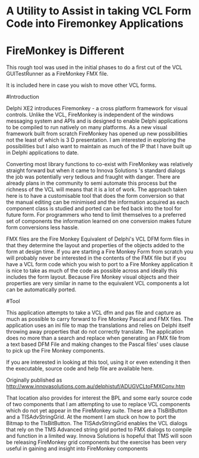 # A Utility to Assist in taking VCL Form Code into Firemonkey Applications
# FireMonkey is Different

This rough tool was used in the initial phases to do a first cut of the VCL GUITestRunner as a FireMonkey FMX file.

It is included here in case you wish to move other VCL forms.

#Introduction

Delphi XE2 introduces Firemonkey - a cross platform framework for visual controls. Unlike the VCL, FireMonkey is independent of the windows messaging system and APIs and is designed to enable Delphi applications to be compiled to run natively on many platforms. As a new visual framework built from scratch FireMonkey has opened up new possibilities not the least of which is 3 D presentation. I am interested in exploring the possibilities but I also want to maintain as much of the IP that I have built up in Delphi applications to date.

Converting most library functions to co-exist with FireMonkey was relatively straight forward but when it came to Innova Solutions 's standard dialogs the job was potentially very tedious and fraught with danger. There are already plans in the community to semi automate this process but the richness of the VCL will means that it is a lot of work. The approach taken here is to have a customisable tool that does the form conversion so that the manual editing can be minimised and the information acquired as each component class is studied and ported can be fed back into the tool for future form. For programmers who tend to limit themselves to a preferred set of components the information learned on one conversion makes future form conversions less hassle.

FMX files are the Fire Monkey Equivalent of Delphi's VCL DFM form files in that they determine the layout and properties of the objects added to the form at design time. If you are starting a Fire Monkey Form from scratch you will probably never be interested in the contents of the FMX file but if you have a VCL form code which you wish to port to a Fire Monkey application it is nice to take as much of the code as possible across and ideally this includes the form layout. Because Fire Monkey visual objects and their properties are very similar in name to the equivalent VCL components a lot can be automatically ported.

#Tool

This application attempts to take a VCL dfm and pas file and capture as much as possible to carry forward to Fire Monkey Pascal and FMX files. The application uses an ini file to map the translations and relies on Delphi itself throwing away properties that do not correctly translate. The application does no more than a search and replace when generating an FMX file from a text based DFM File and making changes to the Pascal files' uses clause to pick up the Fire Monkey components.

If you are interested in looking at this tool, using it or even extending it then the executable, source code and help file are available here.

Originally published as http://www.innovasolutions.com.au/delphistuf/ADUGVCLtoFMXConv.htm

That location also provides for interest the BPL and some early source code of two components that I am attempting to use to replace VCL components which do not yet appear in the FireMonkey suite. These are a TIsBitButton and a TISAdvStringGrid. At the moment I am stuck on how to port the Bitmap to the TIsBitButton. The TISAdvStringGrid enables the VCL dialogs that rely on the TMS Advanced string grid ported to FMX dialogs to compile and function in a limited way. Innova Solutions is hopeful that TMS will soon be releasing FireMonkey grid components but the exercise has been very useful in gaining and insight into FireMonkey components 

